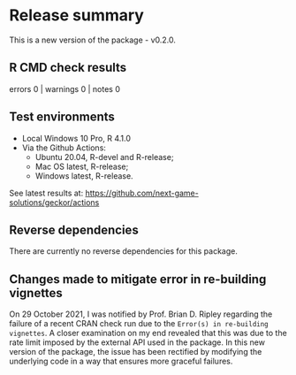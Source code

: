 # Release summary

This is a new version of the package - v0.2.0.


## R CMD check results

errors 0 | warnings 0 | notes 0


## Test environments

* Local Windows 10 Pro, R 4.1.0
* Via the Github Actions:
  * Ubuntu 20.04, R-devel and R-release;
  * Mac OS latest, R-release;
  * Windows latest, R-release.
  
See latest results at: https://github.com/next-game-solutions/geckor/actions


## Reverse dependencies

There are currently no reverse dependencies for this package.


## Changes made to mitigate error in re-building vignettes

On 29 October 2021, I was notified by Prof. Brian D. Ripley regarding the failure of a recent CRAN check run due to the `Error(s) in re-building vignettes`. A closer examination on my end revealed that this was due to the rate limit imposed by the external API used in the package. In this new version of the package, the issue has been rectified by modifying the underlying code in a way that ensures more graceful failures.
